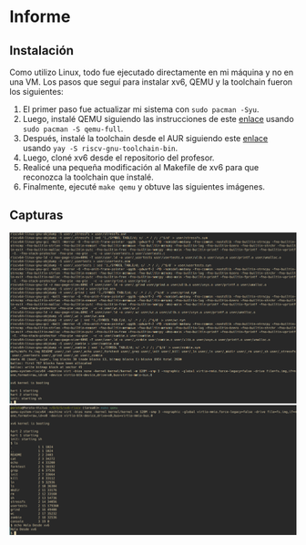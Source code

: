 # Informe

## Instalación

Como utilizo Linux, todo fue ejecutado directamente en mi máquina y no en una VM. Los pasos que seguí para instalar xv6, QEMU y la toolchain fueron los siguientes:

1. El primer paso fue actualizar mi sistema con `sudo pacman -Syu`.
2. Luego, instalé QEMU siguiendo las instrucciones de este [enlace](https://wiki.archlinux.org/title/QEMU) usando `sudo pacman -S qemu-full`.
3. Después, instalé la toolchain desde el AUR siguiendo este [enlace](https://aur.archlinux.org/packages/riscv-gnu-toolchain-bin) usando `yay -S riscv-gnu-toolchain-bin`.
4. Luego, cloné xv6 desde el repositorio del profesor.
5. Realicé una pequeña modificación al Makefile de xv6 para que reconozca la toolchain que instalé.
6. Finalmente, ejecuté `make qemu` y obtuve las siguientes imágenes.

## Capturas

![](image.png)
![](image2.png)
